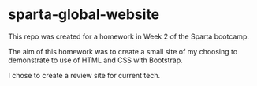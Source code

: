 # sparta-global-website

This repo was created for a homework in Week 2 of the Sparta bootcamp.

The aim of this homework was to create a small site of my choosing to demonstrate to use of HTML and CSS with Bootstrap.

I chose to create a review site for current tech.
